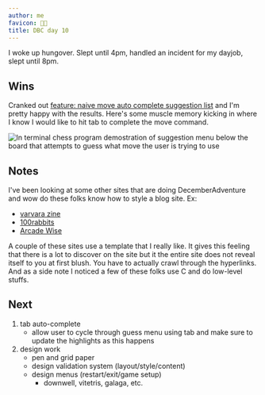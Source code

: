 ```yaml
---
author: me
favicon: 😵‍💫
title: DBC day 10
---
```


I woke up hungover. Slept until 4pm, handled an incident for my dayjob, slept until 8pm.

## Wins

Cranked out [feature: naive move auto complete suggestion list](https://github.com/coffee-dan/bubble-chess/commit/7a76d41c558f5a5e9914928e84450511fd835931) and I'm pretty happy with the results. Here's some muscle memory kicking in where I know I would like to hit tab to complete the move command.

![In terminal chess program demostration of suggestion menu below the board that attempts to guess what move the user is trying to use](/assets/dbc-day-10-suggestion-demo.gif)

## Notes

I've been looking at some other sites that are doing DecemberAdventure and wow do these folks know how to style a blog site. Ex:
- [varvara zine](https://wiki.xxiivv.com/site/varvara.html)
- [100rabbits](https://rabbits.srht.site/decadv/)
- [Arcade Wise](https://arcades.agency/index.html)

A couple of these sites use a template that I really like. It gives this feeling that there is a lot to discover on the site but it the entire site does not reveal itself to you at first blush. You have to actually crawl through the hyperlinks. And as a side note I noticed a few of these folks use C and do low-level stuffs.

## Next

1. tab auto-complete
    * allow user to cycle through guess menu using tab and make sure to update the highlights as this happens
2. design work
    * pen and grid paper
    * design validation system (layout/style/content)
    * design menus (restart/exit/game setup)
        * downwell, vitetris, galaga, etc.
